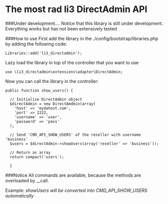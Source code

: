# The most rad li3  DirectAdmin API

###Under development....
Notice that this library is still under development. Everything works but has not been extensively tested


###How to use
First add the library in the ./config/bootstrap/libraries.php by adding the following code:

    Libraries::add('li3_directadmin');
      
Lazy load the library in top of the controller that you want to use

    use \li3_directadmin\extensions\adapter\DirectAdmin;
      
Now you can call the library in the controller:

    public function show_users() {
      
      // Initialize DirectAdmin object
      $directAdmin = new DirectAmdmin(array(
        'host' => 'mydahost.com', 
        'port' => 2222, 
        'username' => 'user',
        'password' => 'pass'
      ); 
      
      // Send 'CMD_API_SHOW_USERS' of the reseller with username 'business'
      $users = $directAdmin->showUsers(array('reseller' => 'business')); 
      
      // Return as array
      return compact('users');
      
      }
      
###Notice
All commands are available, because the methods are overloaded by __call.

Example:
  *showUsers will be converted into CMD_API_SHOW_USERS automatically*
